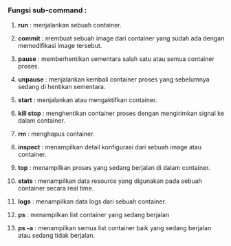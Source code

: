 ### Fungsi sub-command :

1. **run** : menjalankan sebuah container.

2. **commit** : membuat sebuah image dari container yang sudah ada dengan memodifikasi image tersebut.

3. **pause** : memberhentikan sementara salah satu atau semua container proses.

4. **unpause** : menjalankan kembali container proses yang sebelumnya sedang di hentikan sementara.

5. **start** : menjalankan atau mengaktifkan container.

6. **kill stop** : menghentikan container proses dengan mengirimkan signal ke dalam container.

7. **rm** : menghapus container.

8. **inspect** : menampilkan detail konfigurasi dari sebuah image atau container.

9. **top** : menampilkan proses yang sedang berjalan di dalam container.

10. **stats** : menampilkan data resource yang digunakan pada sebuah container secara real time.

11. **logs** : menampilkan data logs dari sebuah container.

12. **ps** : menampilkan list container yang sedang berjalan

13. **ps -a** : menampilkan semua list container baik yang sedang berjalan atau sedang tidak berjalan.